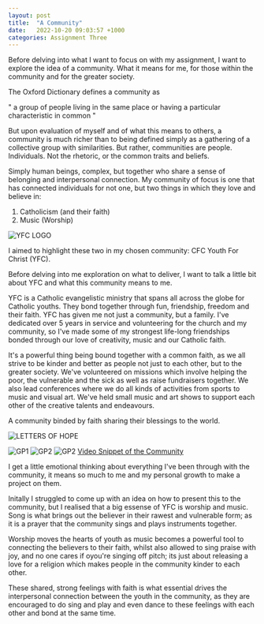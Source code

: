 ```yaml
---
layout: post
title:  "A Community"
date:   2022-10-20 09:03:57 +1000
categories: Assignment Three
---
```


Before delving into what I want to focus on with my assignment, I want to explore the idea of a community. What it means for me, for those within the community and for the greater society.

The Oxford Dictionary defines a community as

" a group of people living in the same place or having a particular characteristic in common "

But upon evaluation of myself and of what this means to others, a community is much richer than to being defined simply as a gathering of a collective group with similarities.
But rather, communities are people. Individuals. Not the rhetoric, or the common traits and beliefs. 

Simply human beings, complex, but together who share a sense of belonging and interpersonal connection. My community of focus is one that has connected individuals for not one, but two things in which they love and believe in:

1. Catholicism (and their faith)
2. Music (Worship)

![YFC LOGO](https://cfcyouthforchrist.net/wp-content/uploads/2020/04/logo-trans-1.png)

I aimed to highlight these two in my chosen community: CFC Youth For Christ (YFC). 

Before delving into me exploration on what to deliver, I want to talk a little bit about YFC and what this community means to me.

YFC is a Catholic evangelistic ministry that spans all across the globe for Catholic youths. They bond together through fun, friendship, freedom and their faith. YFC has given me not just a community, but a family. I've dedicated over 5 years in service and volunteering for the church and my community, so I've made some of my strongest life-long friendships bonded through our love of creativity, music and our Catholic faith. 

It's a powerful thing being bound together with a common faith, as we all strive to be kinder and better as people not just to each other, but to the greater society. We've volunteered on missions which involve helping the poor, the vulnerable and the sick as well as raise fundraisers together. We also lead conferences where we do all kinds of activities from sports to music and visual art. We've held small music and art shows to support each other of the creative talents and endeavours.

A community binded by faith sharing their blessings to the world.

![LETTERS OF HOPE](https://scontent.fmel16-1.fna.fbcdn.net/v/t1.18169-9/1422463_10151700162160938_1593843796_n.jpg?_nc_cat=111&ccb=1-7&_nc_sid=cdbe9c&_nc_ohc=1fIsNfGuZbYAX_xnheC&tn=p37aI3uMAfKRvVC_&_nc_ht=scontent.fmel16-1.fna&oh=00_AT_A7bF8Fiy3_enGby8OFUQuEQZBSVTY_zvVvDDXdIlj8w&oe=637E497D)

![GP1](https://scontent.fmel16-1.fna.fbcdn.net/v/t39.30808-6/305813109_10158387864615938_8940990294565979164_n.jpg?_nc_cat=107&ccb=1-7&_nc_sid=0debeb&_nc_ohc=pxXQCeQ7fJcAX861YZ9&tn=p37aI3uMAfKRvVC_&_nc_ht=scontent.fmel16-1.fna&oh=00_AT_9QvDX8bSZ2s0l7KGiDhy-DThkoqzWJns_BLQ_9vCuNA&oe=635E59A0)
![GP2](https://scontent.fmel16-1.fna.fbcdn.net/v/t39.30808-6/308637290_465674055594368_9075788963521437457_n.jpg?_nc_cat=106&ccb=1-7&_nc_sid=0debeb&_nc_ohc=SvXtjWhag5wAX-pEjSs&tn=p37aI3uMAfKRvVC_&_nc_ht=scontent.fmel16-1.fna&oh=00_AT9GtxpEBT9LZTGtgcHExOcgCcQpXxNT5BfnBFH5OmXHGg&oe=635D0CE7)
![GP2](https://scontent.fmel16-1.fna.fbcdn.net/v/t31.18172-8/14425533_10153680220250938_823674413215205209_o.jpg?_nc_cat=105&ccb=1-7&_nc_sid=cdbe9c&_nc_ohc=g2N-r0FFZIQAX-QiiHo&_nc_ht=scontent.fmel16-1.fna&oh=00_AT__IgaSkxs7I7qFshGF5_72yalloCIghykJVrUrGE4KoA&oe=638032A8)
[Video Snippet of the Community]({https://youtu.be/0eEfuaXY8So} "CFC-YFC Melbourne | Entry Camp | JESUS CHRIST GO!")


I get a little emotional thinking about everything I've been through with the community, it means so much to me and my personal growth to make a project on them.

Initally I struggled to come up with an idea on how to present this to the community, but I realised that a big essense of YFC is worship and music. Song is what brings out the believer in their rawest and vulnerable form; as it is a prayer that the community sings and plays instruments together.

Worship moves the hearts of youth as music becomes a powerful tool to connecting the believers to their faith, whilst also allowed to sing praise with joy, and no one cares if oyou're singing off pitch; its just about releasing a love for a religion which makes people in the community kinder to each other.

These shared, strong feelings with faith is what essential drives the interpersonal connection between the youth in the community, as they are encouraged to do sing and play and even dance to these feelings with each other and bond at the same time. 